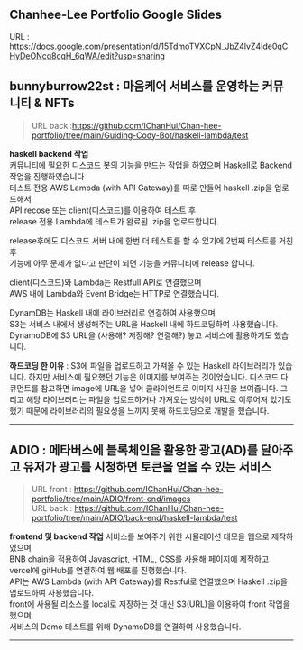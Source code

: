 ## Chanhee-Lee Portfolio Google Slides     
URL : <https://docs.google.com/presentation/d/15TdmoTVXCpN_JbZ4lvZ4Ide0qCHyDeONcq8cqH_6qWA/edit?usp=sharing>       


## bunnyburrow22st : 마음케어 서비스를 운영하는 커뮤니티 & NFTs      
>URL back :<https://github.com/IChanHui/Chan-hee-portfolio/tree/main/Guiding-Cody-Bot/haskell-lambda/test>      

**haskell backend 작업**      
커뮤니티에 필요한 디스코드 봇의 기능을 만드는 작업을 하였으며 Haskell로 Backend 작업을 진행하였습니다.      
테스트 전용 AWS Lambda (with API Gateway)를 따로 만들어 haskell .zip을 업로드해서         
API recose 또는 client(디스코드)를 이용하여 테스트 후        
release 전용 Lambda에 테스트가 완료된 .zip을 업로드합니다.      

release후에도 디스코드 서버 내에 한번 더 테스트를 할 수 있기에 2번째 테스트를 거친 후      
기능에 아무 문제가 없다고 판단이 되면 기능을 커뮤니티에 release 합니다.      

client(디스코드)와 Lambda는 Restfull API로 연결했으며      
AWS 내에 Lambda와 Event Bridge는 HTTP로 연결했습니다.     
  
DynamDB는 Haskell 내에 라이브러리로 연결하여 사용했으며       
S3는 서비스 내에서 생성해주는 URL을 Haskell 내에 하드코딩하여 사용했습니다.     
DynamoDB에 S3 URL을 (사용해? 저장해? 연결해?) 놓고 서비스에 활용하기도 했습니다.     

**하드코딩 한 이유** : S3에 파일을 업로드하고 가져올 수 있는 Haskell 라이브러리가 있습니다. 하지만 서비스에 필요했던 기능은 이미지를 보여주는 것이었습니다. 디스코드 다큐먼트를 참고하면 image에 URL을 넣어 클라이언트로 이미지 사진을 보여줍니다. 그리고 해당 라이브러리는 파일을 업로드하거나 가져오는 방식이 URL로 이루어져 있기도 했기 때문에 라이브러리의 필요성을 느끼지 못해 하드코딩으로 개발을 했습니다.        

----





## ADIO : 메타버스에 블록체인을 활용한 광고(AD)를 달아주고 유저가 광고를 시청하면 토큰을 얻을 수 있는 서비스       
>URL front : <https://github.com/IChanHui/Chan-hee-portfolio/tree/main/ADIO/front-end/images>      
>URL back : <https://github.com/IChanHui/Chan-hee-portfolio/tree/main/ADIO/back-end/haskell-lambda/test>

**frontend 및 backend 작업**
서비스를 보여주기 위한 시뮬레이션 데모을 웹으로 제작하였으며      
BNB chain을 적용하여 Javascript, HTML, CSS를 사용해 페이지에  제작하고 vercel에 gitHub를 연결하여 웹 배포를 진행했습니다.      
API는 AWS Lambda (with API Gateway)를 Restful로 연결했으며  Haskell .zip을 업로드하여 사용했습니다.      
front에 사용될 리소스를 local로 저장하는 것 대신 S3(URL)을 이용하여 front 작업을 했으며       
서비스의 Demo 테스트를 위해 DynamoDB를 연결하여 사용했습니다.      


----
     







